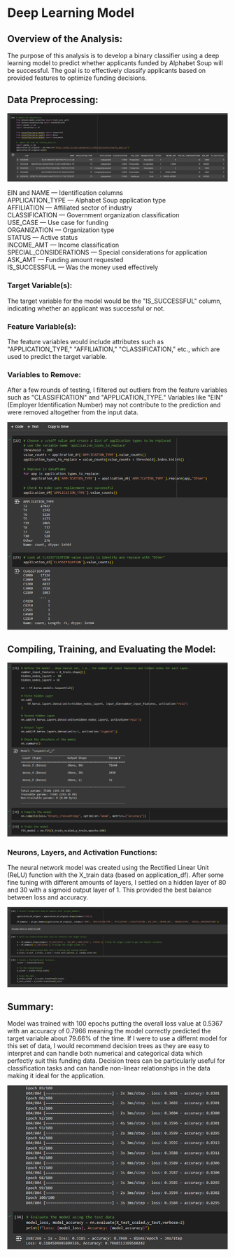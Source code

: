 # Deep Learning Model

## Overview of the Analysis: ##
The purpose of this analysis is to develop a binary classifier using a deep learning model to predict whether applicants funded by Alphabet Soup will be successful. The goal is to effectively classify applicants based on provided features to optimize funding decisions.

## Data Preprocessing: ##
![preprocessing](Resources/preprocessing.PNG)

EIN and NAME — Identification columns<br/>
APPLICATION_TYPE — Alphabet Soup application type<br/>
AFFILIATION — Affiliated sector of industry<br/>
CLASSIFICATION — Government organization classification<br/>
USE_CASE — Use case for funding<br/>
ORGANIZATION — Organization type<br/>
STATUS — Active status<br/>
INCOME_AMT — Income classification<br/>
SPECIAL_CONSIDERATIONS — Special considerations for application<br/>
ASK_AMT — Funding amount requested<br/>
IS_SUCCESSFUL — Was the money used effectively<br/>

### Target Variable(s): ###
The target variable for the model would be the "IS_SUCCESSFUL" column, indicating whether an applicant was successful or not.

### Feature Variable(s): ###
The feature variables would include attributes such as "APPLICATION_TYPE," "AFFILIATION," "CLASSIFICATION," etc., which are used to predict the target variable.

### Variables to Remove: ###
After a few rounds of testing, I filtered out outliers from the feature variables such as "CLASSIFICATION" and "APPLICATION_TYPE." Variables like "EIN" (Employer Identification Number) may not contribute to the prediction and were removed altogether from the input data.

![cutoffs](Resources/cutoffs.PNG)

## Compiling, Training, and Evaluating the Model: ##
![model](Resources/model.PNG)

### Neurons, Layers, and Activation Functions: ###
The neural network model was created using the Rectified Linear Unit (ReLU) function with the X_train data (based on application_df). After some fine tuning with different amounts of layers, I settled on a hidden layer of 80 and 30 with a sigmoid output layer of 1. This provided the best balance between loss and accuracy.

![array](Resources/array.PNG)

## Summary: ##
Model was trained with 100 epochs putting the overall loss value at 0.5367 with an accuracy of 0.7966 meaning the model correctly predicted the target variable about 79.66% of the time. If I were to use a differnt model for this set of data, I would recommend decision trees as they are easy to interpret and can handle both numerical and categorical data which perfectly suit this funding data. Decision trees can be particularly useful for classification tasks and can handle non-linear relationships in the data making it ideal for the application.

![results](Resources/results.PNG) <br/>
